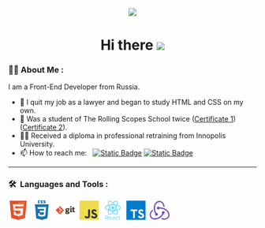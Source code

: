 <div id="header" align="center">
  <img src="https://media.giphy.com/media/v1.Y2lkPTc5MGI3NjExMWwwamJzcjE4cTJ5YnZ3b2F5ZXBiZXU2cXljNTl1MjdjZmlyYm1tdSZlcD12MV9pbnRlcm5hbF9naWZfYnlfaWQmY3Q9Zw/1MSVKRopegDjYONwdF/giphy.gif" width="200"/>
</div>
<h1 align="center">Hi there <img src="https://media.giphy.com/media/hvRJCLFzcasrR4ia7z/giphy.gif" width="30px"></h1>


### :woman_technologist: About Me :

I am a Front-End Developer from Russia.

- 💪 I quit my job as a lawyer and began to study HTML and CSS on my own. 
- 🥈 Was a student of The Rolling Scopes School twice ([Certificate 1](https://app.rs.school/certificate/52o97v4l)) ([Certificate 2](https://app.rs.school/certificate/lz5s5eyr)).
- 👩‍🎓 Received a diploma in professional retraining from Innopolis University.
- 📫 How to reach me: &nbsp; [![Static Badge](https://img.shields.io/badge/Telegram-blue?logo=Telegram&logoColor=blue&color=white)](https://t.me/Raushaniam) [![Static Badge](https://img.shields.io/badge/WhatsApp-green?logo=WhatsApp&logoColor=white&color=bright%20green)](https://wa.me/79827907696)


---

### 🛠 &nbsp;Languages and Tools :

<p>
  <img src="https://github.com/devicons/devicon/blob/master/icons/html5/html5-original.svg" title="HTML5" alt="HTML" width="40" height="40"/>&nbsp;
  <img src="https://github.com/devicons/devicon/blob/master/icons/css3/css3-plain-wordmark.svg"  title="CSS3" alt="CSS" width="40" height="40"/>&nbsp;
  <img src="https://github.com/devicons/devicon/blob/master/icons/git/git-original-wordmark.svg" title="Git" **alt="Git" width="40" height="40"/>&nbsp;
  <img src="https://github.com/devicons/devicon/blob/master/icons/javascript/javascript-original.svg" title="JavaScript" alt="JavaScript" width="40" height="40"/>&nbsp;
  <img src="https://github.com/devicons/devicon/blob/master/icons/react/react-original-wordmark.svg" title="React" alt="React" width="40" height="40"/>&nbsp;
  <img src="https://github.com/devicons/devicon/blob/master/icons/typescript/typescript-original.svg" title="TypeScript" alt="TypeScript" width="40" height="40"/>&nbsp;
  <img src="https://github.com/devicons/devicon/blob/master/icons/redux/redux-original.svg" title="Redux" alt="Redux " width="40" height="40"/>&nbsp;
</p>
